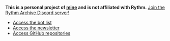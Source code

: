 **This is a personal project of [mine](https://jbmagination.com) and is not affiliated with Rythm.** [Join the Rythm Archive Discord server!](https://discord.gg/y4rvSakACD)

* [Access the bot list](https://RythmArchive.github.io/bots)
* [Access the newsletter](https://RythmArchive.github.io/newsletter)
* [Access GitHub repositories](https://github.com/RythmArchive)
